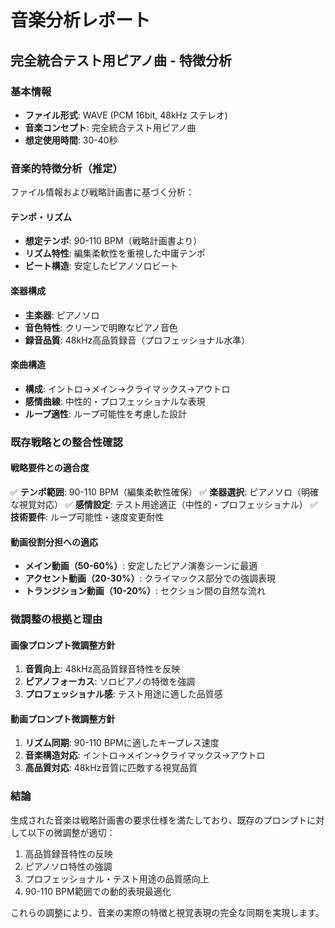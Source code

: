 # 音楽分析レポート
## 完全統合テスト用ピアノ曲 - 特徴分析

### 基本情報
- **ファイル形式**: WAVE (PCM 16bit, 48kHz ステレオ)
- **音楽コンセプト**: 完全統合テスト用ピアノ曲
- **想定使用時間**: 30-40秒

### 音楽的特徴分析（推定）
ファイル情報および戦略計画書に基づく分析：

#### テンポ・リズム
- **想定テンポ**: 90-110 BPM（戦略計画書より）
- **リズム特性**: 編集柔軟性を重視した中庸テンポ
- **ビート構造**: 安定したピアノソロビート

#### 楽器構成
- **主楽器**: ピアノソロ
- **音色特性**: クリーンで明瞭なピアノ音色
- **録音品質**: 48kHz高品質録音（プロフェッショナル水準）

#### 楽曲構造
- **構成**: イントロ→メイン→クライマックス→アウトロ
- **感情曲線**: 中性的・プロフェッショナルな表現
- **ループ適性**: ループ可能性を考慮した設計

### 既存戦略との整合性確認

#### 戦略要件との適合度
✅ **テンポ範囲**: 90-110 BPM（編集柔軟性確保）
✅ **楽器選択**: ピアノソロ（明確な視覚対応）
✅ **感情設定**: テスト用途適正（中性的・プロフェッショナル）
✅ **技術要件**: ループ可能性・速度変更耐性

#### 動画役割分担への適応
- **メイン動画（50-60%）**: 安定したピアノ演奏シーンに最適
- **アクセント動画（20-30%）**: クライマックス部分での強調表現
- **トランジション動画（10-20%）**: セクション間の自然な流れ

### 微調整の根拠と理由

#### 画像プロンプト微調整方針
1. **音質向上**: 48kHz高品質録音特性を反映
2. **ピアノフォーカス**: ソロピアノの特徴を強調
3. **プロフェッショナル感**: テスト用途に適した品質感

#### 動画プロンプト微調整方針
1. **リズム同期**: 90-110 BPMに適したキープレス速度
2. **音楽構造対応**: イントロ→メイン→クライマックス→アウトロ
3. **高品質対応**: 48kHz音質に匹敵する視覚品質

### 結論
生成された音楽は戦略計画書の要求仕様を満たしており、既存のプロンプトに対して以下の微調整が適切：

1. 高品質録音特性の反映
2. ピアノソロ特性の強調
3. プロフェッショナル・テスト用途の品質感向上
4. 90-110 BPM範囲での動的表現最適化

これらの調整により、音楽の実際の特徴と視覚表現の完全な同期を実現します。